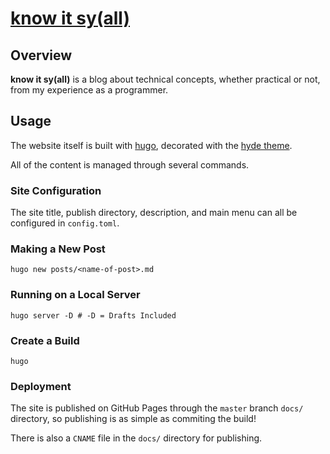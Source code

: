 # [know it sy(all)](https://knowit.syall.work/)

## Overview

**know it sy(all)** is a blog about technical concepts, whether practical or not, from my experience as a programmer.

## Usage

The website itself is built with [hugo](https://gohugo.io/), decorated with the [hyde theme](https://github.com/spf13/hyde).

All of the content is managed through several commands.

### Site Configuration

The site title, publish directory, description, and main menu can all be configured in `config.toml`.

### Making a New Post

```shell
hugo new posts/<name-of-post>.md
```

### Running on a Local Server

```shell
hugo server -D # -D = Drafts Included
```

### Create a Build

```shell
hugo
```

### Deployment

The site is published on GitHub Pages through the `master` branch `docs/` directory, so publishing is as simple as commiting the build!

There is also a `CNAME` file in the `docs/` directory for publishing.
